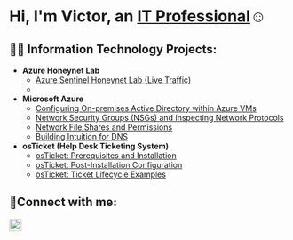 <h1>Hi, I'm Victor, an <a href="https://linkedin.com/in/">IT Professional</a>☺</h1>

<h2>👨‍💻 Information Technology Projects:</h2>

- <b>Azure Honeynet Lab</b>
  - [Azure Sentinel Honeynet Lab (Live Traffic)](https://github.com/TherealvictorIT/Azure-Sentinel-Honey-net-Lab-)
  - 
- <b>Microsoft Azure</b>
  - [Configuring On-premises Active Directory within Azure VMs](https://github.com/TherealvictorIT/Configuring-On-premises-Active-Directory-within-Azure-VMs)
  - [Network Security Groups (NSGs) and Inspecting Network Protocols](https://github.com/TherealvictorIT/Network-Security-Groups-NSGs-and-Inspecting-Network-Protocols)
  - [Network File Shares and Permissions](https://github.com/TherealvictorIT/Network-File-Shares-and-Permissions)
  - [Building Intuition for DNS](https://github.com/TherealvictorIT/Building-Intuition-for-DNS)
- <b>osTicket (Help Desk Ticketing System)</b>
  - [osTicket: Prerequisites and Installation](https://github.com/TherealvictorIT/osticket-prereqs)
  - [osTicket: Post-Installation Configuration](https://github.com/TherealvictorIT/osTicketPostConfiguration)
  - [osTicket: Ticket Lifecycle Examples](https://github.com/TherealvictorIT/osTicket-LifeCycle-Examples)

<h2>🤳Connect with me:</h2>


[<img align="left" alt="Victor | LinkedIn" width="22px" src="https://cdn.jsdelivr.net/npm/simple-icons@v3/icons/linkedin.svg" />][linkedin]



[linkedin]: https://linkedin.com/in/
